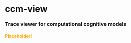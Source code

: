 # ccm-view
### Trace viewer for computational cognitive models

<h4><span style="color:orange">Placeholder!</span></h4>
